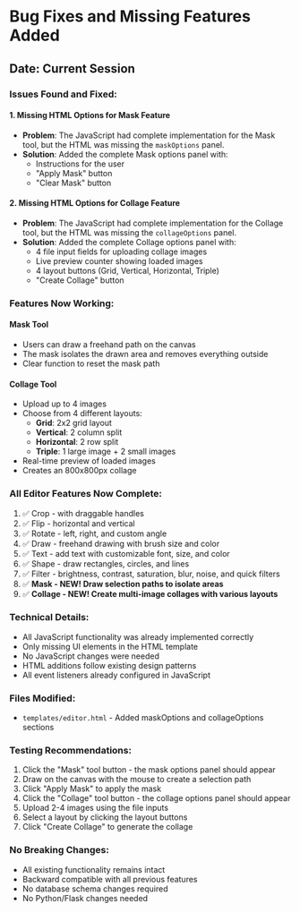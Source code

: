 # Bug Fixes and Missing Features Added

## Date: Current Session

### Issues Found and Fixed:

#### 1. **Missing HTML Options for Mask Feature**
- **Problem**: The JavaScript had complete implementation for the Mask tool, but the HTML was missing the `maskOptions` panel.
- **Solution**: Added the complete Mask options panel with:
  - Instructions for the user
  - "Apply Mask" button
  - "Clear Mask" button

#### 2. **Missing HTML Options for Collage Feature**
- **Problem**: The JavaScript had complete implementation for the Collage tool, but the HTML was missing the `collageOptions` panel.
- **Solution**: Added the complete Collage options panel with:
  - 4 file input fields for uploading collage images
  - Live preview counter showing loaded images
  - 4 layout buttons (Grid, Vertical, Horizontal, Triple)
  - "Create Collage" button

### Features Now Working:

#### Mask Tool
- Users can draw a freehand path on the canvas
- The mask isolates the drawn area and removes everything outside
- Clear function to reset the mask path

#### Collage Tool
- Upload up to 4 images
- Choose from 4 different layouts:
  - **Grid**: 2x2 grid layout
  - **Vertical**: 2 column split
  - **Horizontal**: 2 row split
  - **Triple**: 1 large image + 2 small images
- Real-time preview of loaded images
- Creates an 800x800px collage

### All Editor Features Now Complete:
1. ✅ Crop - with draggable handles
2. ✅ Flip - horizontal and vertical
3. ✅ Rotate - left, right, and custom angle
4. ✅ Draw - freehand drawing with brush size and color
5. ✅ Text - add text with customizable font, size, and color
6. ✅ Shape - draw rectangles, circles, and lines
7. ✅ Filter - brightness, contrast, saturation, blur, noise, and quick filters
8. ✅ **Mask - NEW! Draw selection paths to isolate areas**
9. ✅ **Collage - NEW! Create multi-image collages with various layouts**

### Technical Details:
- All JavaScript functionality was already implemented correctly
- Only missing UI elements in the HTML template
- No JavaScript changes were needed
- HTML additions follow existing design patterns
- All event listeners already configured in JavaScript

### Files Modified:
- `templates/editor.html` - Added maskOptions and collageOptions sections

### Testing Recommendations:
1. Click the "Mask" tool button - the mask options panel should appear
2. Draw on the canvas with the mouse to create a selection path
3. Click "Apply Mask" to apply the mask
4. Click the "Collage" tool button - the collage options panel should appear
5. Upload 2-4 images using the file inputs
6. Select a layout by clicking the layout buttons
7. Click "Create Collage" to generate the collage

### No Breaking Changes:
- All existing functionality remains intact
- Backward compatible with all previous features
- No database schema changes required
- No Python/Flask changes needed
